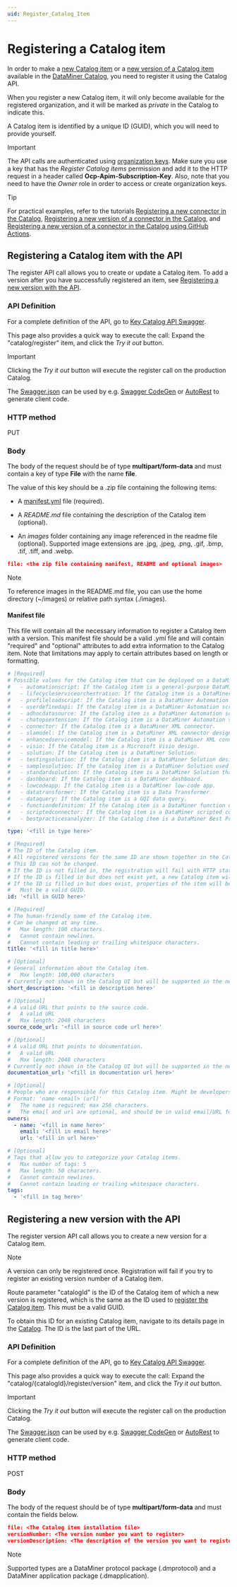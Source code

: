 ```yaml
---
uid: Register_Catalog_Item
---
```


# Registering a Catalog item

In order to make a [new Catalog item](#registering-a-catalog-item-with-the-api) or a [new version of a Catalog item](#registering-a-new-version-with-the-api) available in the [DataMiner Catalog](https://catalog.dataminer.services/), you need to register it using the Catalog API.

When you register a new Catalog item, it will only become available for the registered organization, and it will be marked as *private* in the Catalog to indicate this.

A Catalog item is identified by a unique ID (GUID), which you will need to provide yourself.

> [!IMPORTANT]
> The API calls are authenticated using [organization keys](xref:Managing_DCP_keys#organization-keys). Make sure you use a key that has the *Register Catalog items* permission and add it to the HTTP request in a header called **Ocp-Apim-Subscription-Key**. Also, note that you need to have the *Owner* role in order to access or create organization keys.

> [!TIP]
> For practical examples, refer to the tutorials [Registering a new connector in the Catalog](xref:Tutorial_Register_Catalog_Item), [Registering a new version of a connector in the Catalog](xref:Tutorial_Register_Catalog_Version), and [Registering a new version of a connector in the Catalog using GitHub Actions](xref:Tutorial_Register_Catalog_Version_GitHub_Actions).

## Registering a Catalog item with the API

The register API call allows you to create or update a Catalog item. To add a version after you have successfully registered an item, see [Registering a new version with the API](#registering-a-new-version-with-the-api).

### API Definition

For a complete definition of the API, go to [Key Catalog API Swagger](https://catalogapi-prod.cca-prod.aks.westeurope.dataminer.services/swagger/index.html?urls.primaryName=Key+Catalog+API+v1.0).

This page also provides a quick way to execute the call: Expand the "catalog/register" item, and click the *Try it out* button.

> [!IMPORTANT]
> Clicking the *Try it out* button will execute the register call on the production Catalog.

The [Swagger.json](https://catalogapi-prod.cca-prod.aks.westeurope.dataminer.services/swagger/key-catalog_1.0/swagger.json) can be used by e.g. [Swagger CodeGen](https://swagger.io/docs/open-source-tools/swagger-codegen/) or [AutoRest](https://azure.github.io/autorest/generate/) to generate client code.

### HTTP method

PUT

### Body

The body of the request should be of type **multipart/form-data** and must contain a key of type **File** with the name **file**.

The value of this key should be a .zip file containing the following items:

- A [manifest.yml](xref:Register_Catalog_Item#manifest-file) file (required).

- A *README.md* file containing the description of the Catalog item (optional).

- An *images* folder containing any image referenced in the readme file (optional). Supported image extensions are .jpg, .jpeg, .png, .gif, .bmp, .tif, .tiff, and .webp.

```json
file: <the zip file containing manifest, README and optional images>
```

> [!NOTE]
> To reference images in the README.md file, you can use the home directory (~/images) or relative path syntax (./images).

#### Manifest file

This file will contain all the necessary information to register a Catalog item with a version. This manifest file should be a valid .yml file and will contain "required" and "optional" attributes to add extra information to the Catalog item. Note that limitations may apply to certain attributes based on length or formatting.

```yml
# [Required]
# Possible values for the Catalog item that can be deployed on a DataMiner System:
#   - automationscript: If the Catalog item is a general-purpose DataMiner Automation script.
#   - lifecycleserviceorchestration: If the Catalog item is a DataMiner Automation script designed to manage the life cycle of a service.
#   - profileloadscript: If the Catalog item is a DataMiner Automation script designed to load a standard DataMiner profile.
#   - userdefinedapi: If the Catalog item is a DataMiner Automation script designed as a user-defined API.
#   - adhocdatasource: If the Catalog item is a DataMiner Automation script designed for an ad hoc data source integration.
#   - chatopsextension: If the Catalog item is a DataMiner Automation script designed as a ChatOps extension.
#   - connector: If the Catalog item is a DataMiner XML connector.
#   - slamodel: If the Catalog item is a DataMiner XML connector designed as DataMiner Service Level Agreement model.
#   - enhancedservicemodel: If the Catalog item is a DataMiner XML connector designed as DataMiner enhanced service model.
#   - visio: If the Catalog item is a Microsoft Visio design.
#   - solution: If the Catalog item is a DataMiner Solution.
#   - testingsolution: If the Catalog item is a DataMiner Solution designed for automated testing and validation.
#   - samplesolution: If the Catalog item is a DataMiner Solution used for training and education.
#   - standardsolution: If the Catalog item is a DataMiner Solution that is an out-of-the-box solution for a specific use case or application.
#   - dashboard: If the Catalog item is a DataMiner dashboard.
#   - lowcodeapp: If the Catalog item is a DataMiner low-code app.
#   - datatransformer: If the Catalog item is a Data Transformer.
#   - dataquery: If the Catalog item is a GQI data query.
#   - functiondefinition: If the Catalog item is a DataMiner function definition.
#   - scriptedconnector: If the Catalog item is a DataMiner scripted connector.
#   - bestpracticesanalyzer: If the Catalog item is a DataMiner Best Practices Analysis file.

type: '<fill in type here>'

# [Required] 
# The ID of the Catalog item.
# All registered versions for the same ID are shown together in the Catalog.
# This ID can not be changed. 
# If the ID is not filled in, the registration will fail with HTTP status code 500. 
# If the ID is filled in but does not exist yet, a new Catalog item will be registered with this ID.
# If the ID is filled in but does exist, properties of the item will be overwritten.
#   Must be a valid GUID.
id: '<fill in GUID here>'

# [Required] 
# The human-friendly name of the Catalog item. 
# Can be changed at any time.
#   Max length: 100 characters.
#   Cannot contain newlines.
#   Cannot contain leading or trailing whitespace characters.
title: '<fill in title here>'

# [Optional]
# General information about the Catalog item.
#   Max length: 100,000 characters
# Currently not shown in the Catalog UI but will be supported in the near future.
short_description: '<fill in description here>'

# [Optional]
# A valid URL that points to the source code.
#   A valid URL
#   Max length: 2048 characters
source_code_url: '<fill in source code url here>'

# [Optional]
# A valid URL that points to documentation.
#   A valid URL
#   Max length: 2048 characters
# Currently not shown in the Catalog UI but will be supported in the near future.
documentation_url: '<fill in documentation url here>'

# [Optional]
# People who are responsible for this Catalog item. Might be developers, but this is not required.
# Format: 'name <email> (url)'
#   The name is required; max 256 characters.
#   The email and url are optional, and should be in valid email/URL formats.
owners:
  - name: '<fill in name here>'
    email: '<fill in email here>'
    url: '<fill in url here>'

# [Optional]
# Tags that allow you to categorize your Catalog items.
#   Max number of tags: 5
#   Max length: 50 characters.
#   Cannot contain newlines.
#   Cannot contain leading or trailing whitespace characters.
tags:
  - '<fill in tag here>'
```

## Registering a new version with the API

The register version API call allows you to create a new version for a Catalog item.

> [!NOTE]
> A version can only be registered once. Registration will fail if you try to register an existing version number of a Catalog item.

Route parameter "catalogId" is the ID of the Catalog item of which a new version is registered, which is the same as the ID used to [register the Catalog item](#registering-a-catalog-item-with-the-api). This must be a valid GUID.

To obtain this ID for an existing Catalog item, navigate to its details page in the [Catalog](https://catalog.dataminer.services/). The ID is the last part of the URL.

### API Definition

For a complete definition of the API, go to [Key Catalog API Swagger](https://catalogapi-prod.cca-prod.aks.westeurope.dataminer.services/swagger/index.html?urls.primaryName=Key+Catalog+API+v1.0).

This page also provides a quick way to execute the call: Expand the "catalog/{catalogId}/register/version" item, and click the *Try it out* button.

> [!IMPORTANT]
> Clicking the *Try it out* button will execute the register call on the production Catalog.

The [Swagger.json](https://catalogapi-prod.cca-prod.aks.westeurope.dataminer.services/swagger/key-catalog_1.0/swagger.json) can be used by e.g. [Swagger CodeGen](https://swagger.io/docs/open-source-tools/swagger-codegen/) or [AutoRest](https://azure.github.io/autorest/generate/) to generate client code.

### HTTP method

POST

### Body

The body of the request should be of type **multipart/form-data** and must contain the fields below.

```json
file: <The Catalog item installation file>
versionNumber: <The version number you want to register>
versionDescription: <The description of the version you want to register>
```

> [!NOTE]
> Supported types are a DataMiner protocol package (.dmprotocol) and a DataMiner application package (.dmapplication).
